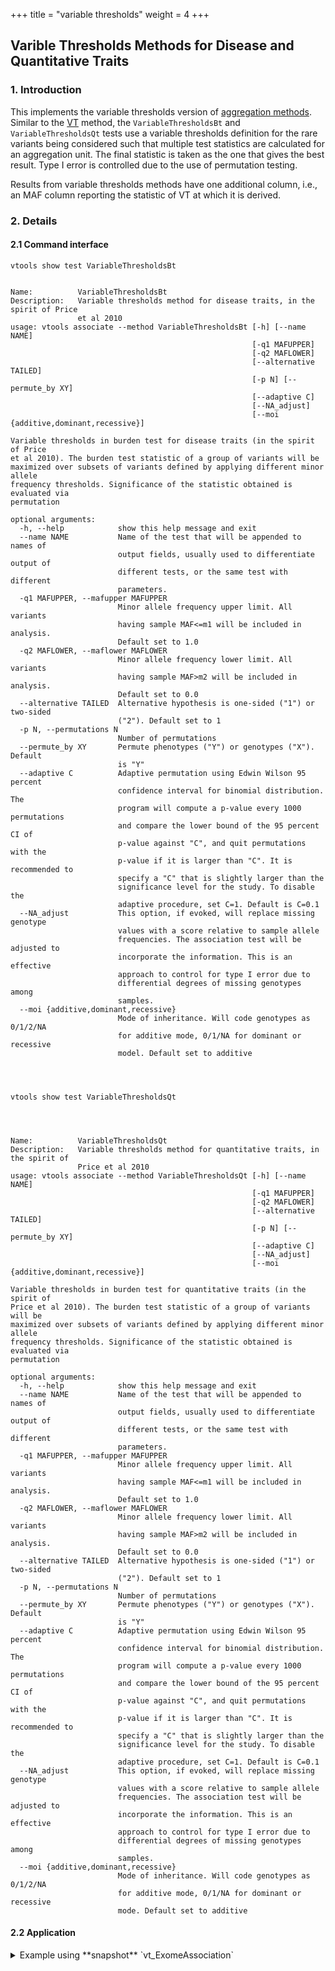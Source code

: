 
+++
title = "variable thresholds"
weight = 4
+++



## Varible Thresholds Methods for Disease and Quantitative Traits 



### 1. Introduction

This implements the variable thresholds version of [aggregation methods][1]. Similar to the [VT][2] method, the `VariableThresholdsBt` and `VariableThresholdsQt` tests use a variable thresholds definition for the rare variants being considered such that multiple test statistics are calculated for an aggregation unit. The final statistic is taken as the one that gives the best result. Type I error is controlled due to the use of permutation testing. 

Results from variable thresholds methods have one additional column, i.e., an MAF column reporting the statistic of VT at which it is derived. 



### 2. Details

#### 2.1 Command interface

    vtools show test VariableThresholdsBt
    

    Name:          VariableThresholdsBt
    Description:   Variable thresholds method for disease traits, in the spirit of Price
                   et al 2010
    usage: vtools associate --method VariableThresholdsBt [-h] [--name NAME]
                                                          [-q1 MAFUPPER]
                                                          [-q2 MAFLOWER]
                                                          [--alternative TAILED]
                                                          [-p N] [--permute_by XY]
                                                          [--adaptive C]
                                                          [--NA_adjust]
                                                          [--moi {additive,dominant,recessive}]
    
    Variable thresholds in burden test for disease traits (in the spirit of Price
    et al 2010). The burden test statistic of a group of variants will be
    maximized over subsets of variants defined by applying different minor allele
    frequency thresholds. Significance of the statistic obtained is evaluated via
    permutation
    
    optional arguments:
      -h, --help            show this help message and exit
      --name NAME           Name of the test that will be appended to names of
                            output fields, usually used to differentiate output of
                            different tests, or the same test with different
                            parameters.
      -q1 MAFUPPER, --mafupper MAFUPPER
                            Minor allele frequency upper limit. All variants
                            having sample MAF<=m1 will be included in analysis.
                            Default set to 1.0
      -q2 MAFLOWER, --maflower MAFLOWER
                            Minor allele frequency lower limit. All variants
                            having sample MAF>m2 will be included in analysis.
                            Default set to 0.0
      --alternative TAILED  Alternative hypothesis is one-sided ("1") or two-sided
                            ("2"). Default set to 1
      -p N, --permutations N
                            Number of permutations
      --permute_by XY       Permute phenotypes ("Y") or genotypes ("X"). Default
                            is "Y"
      --adaptive C          Adaptive permutation using Edwin Wilson 95 percent
                            confidence interval for binomial distribution. The
                            program will compute a p-value every 1000 permutations
                            and compare the lower bound of the 95 percent CI of
                            p-value against "C", and quit permutations with the
                            p-value if it is larger than "C". It is recommended to
                            specify a "C" that is slightly larger than the
                            significance level for the study. To disable the
                            adaptive procedure, set C=1. Default is C=0.1
      --NA_adjust           This option, if evoked, will replace missing genotype
                            values with a score relative to sample allele
                            frequencies. The association test will be adjusted to
                            incorporate the information. This is an effective
                            approach to control for type I error due to
                            differential degrees of missing genotypes among
                            samples.
      --moi {additive,dominant,recessive}
                            Mode of inheritance. Will code genotypes as 0/1/2/NA
                            for additive mode, 0/1/NA for dominant or recessive
                            model. Default set to additive
    



    vtools show test VariableThresholdsQt
    



    Name:          VariableThresholdsQt
    Description:   Variable thresholds method for quantitative traits, in the spirit of
                   Price et al 2010
    usage: vtools associate --method VariableThresholdsQt [-h] [--name NAME]
                                                          [-q1 MAFUPPER]
                                                          [-q2 MAFLOWER]
                                                          [--alternative TAILED]
                                                          [-p N] [--permute_by XY]
                                                          [--adaptive C]
                                                          [--NA_adjust]
                                                          [--moi {additive,dominant,recessive}]
    
    Variable thresholds in burden test for quantitative traits (in the spirit of
    Price et al 2010). The burden test statistic of a group of variants will be
    maximized over subsets of variants defined by applying different minor allele
    frequency thresholds. Significance of the statistic obtained is evaluated via
    permutation
    
    optional arguments:
      -h, --help            show this help message and exit
      --name NAME           Name of the test that will be appended to names of
                            output fields, usually used to differentiate output of
                            different tests, or the same test with different
                            parameters.
      -q1 MAFUPPER, --mafupper MAFUPPER
                            Minor allele frequency upper limit. All variants
                            having sample MAF<=m1 will be included in analysis.
                            Default set to 1.0
      -q2 MAFLOWER, --maflower MAFLOWER
                            Minor allele frequency lower limit. All variants
                            having sample MAF>m2 will be included in analysis.
                            Default set to 0.0
      --alternative TAILED  Alternative hypothesis is one-sided ("1") or two-sided
                            ("2"). Default set to 1
      -p N, --permutations N
                            Number of permutations
      --permute_by XY       Permute phenotypes ("Y") or genotypes ("X"). Default
                            is "Y"
      --adaptive C          Adaptive permutation using Edwin Wilson 95 percent
                            confidence interval for binomial distribution. The
                            program will compute a p-value every 1000 permutations
                            and compare the lower bound of the 95 percent CI of
                            p-value against "C", and quit permutations with the
                            p-value if it is larger than "C". It is recommended to
                            specify a "C" that is slightly larger than the
                            significance level for the study. To disable the
                            adaptive procedure, set C=1. Default is C=0.1
      --NA_adjust           This option, if evoked, will replace missing genotype
                            values with a score relative to sample allele
                            frequencies. The association test will be adjusted to
                            incorporate the information. This is an effective
                            approach to control for type I error due to
                            differential degrees of missing genotypes among
                            samples.
      --moi {additive,dominant,recessive}
                            Mode of inheritance. Will code genotypes as 0/1/2/NA
                            for additive mode, 0/1/NA for dominant or recessive
                            mode. Default set to additive
    



#### 2.2 Application

<details><summary> Example using **snapshot** `vt_ExomeAssociation`</summary> 



    vtools associate rare status --covariates age gender bmi exposure -m "VariableThresholdsBt \
    --name VariableThresholdsBt --alternative 2 -p 5000 --permute_by X --adaptive 0.05" --group\
    _by name2 --to_db variablethresholdsBt -j8 > variablethresholdsBt.txt
    

    vtools show fields | grep variablethresholdsBt.txt
    

    head variablethresholdsBt.txt
    

    vtools associate rare bmi --covariates age gender exposure -m "VariableThresholdsQt --name \
    VariableThresholdsQt --alternative 2 -p 5000 --permute_by X --adaptive 0.05" --group_by nam\
    e2 --to_db variablethresholdsQt -j8 > variablethresholdsQt.txt
    
    INFO: 3180 samples are found
    INFO: 2632 groups are found
    INFO: Starting 8 processes to load genotypes
    Loading genotypes: 100% [=========================================================================================================================================] 3,180 34.2/s in 00:01:33
    Testing for association: 100% [================================================================================================================================] 2,632/147 2.8/s in 00:15:35
    INFO: Association tests on 2632 groups have completed. 147 failed.
    INFO: Using annotation DB variablethresholdsQt in project test.
    INFO: Annotation database used to record results of association tests. Created on Thu, 31 Jan 2013 22:54:27
    

    vtools show fields | grep variablethresholdsQt.txt

    variablethresholdsQt.name2   name2
    variablethresholdsQt.sample_size_VariableThresholdsQt sample size
    variablethresholdsQt.num_variants_VariableThresholdsQt number of variants in each group (adjusted for specified MAF
                                 upper/lower bounds)
    variablethresholdsQt.total_mac_VariableThresholdsQt total minor allele counts in a group (adjusted for MOI)
    variablethresholdsQt.beta_x_VariableThresholdsQt test statistic. In the context of regression this is estimate of
                                 effect size for x
    variablethresholdsQt.pvalue_VariableThresholdsQt p-value
    variablethresholdsQt.std_error_VariableThresholdsQt Empirical estimate of the standard deviation of statistic under the
                                 null
    variablethresholdsQt.num_permutations_VariableThresholdsQt number of permutations at which p-value is evaluated
    variablethresholdsQt.MAF_threshold_VariableThresholdsQt The minor allele frequency at which the test statistic is maximized
    

    head variablethresholdsQt.txt
    
    name2	sample_size_VariableThresholdsQt	num_variants_VariableThresholdsQt	total_mac_VariableThresholdsQt	beta_x_VariableThresholdsQt	pvalue_VariableThresholdsQt	std_error_VariableThresholdsQt	num_permutations_VariableThresholdsQt	MAF_threshold_VariableThresholdsQt
    ABCB10	3180	6	122	5.93777	0.247752	3.68504	1000	0.000157233
    ABCD3	3180	3	42	-1.48612	0.301698	0.740477	1000	0.00267296
    AADACL4	3180	5	138	-1.70538	0.151848	0.927952	1000	0.00157233
    AAMP	3180	3	35	2.352	0.0666445	0.923285	3000	0.00220126
    ABCB6	3180	7	151	1.98423	0.655345	3.83344	1000	0.000157233
    ABI2	3180	1	25	0	0.993007	0	1000	0.00393082
    ABHD1	3180	5	29	-1.81424	0.257742	1.19045	1000	0.000314465
    ABCG8	3180	12	152	-3.48381	0.143856	1.26176	1000	0.000786164
    ACAP3	3180	3	17	2.70541	0.281718	2.01218	1000	0.000314465
    

</details>

 [1]:   /applications/association/joint_conditional/aggre/
 [2]:   /applications/association/joint_conditional/variable-thresholds/